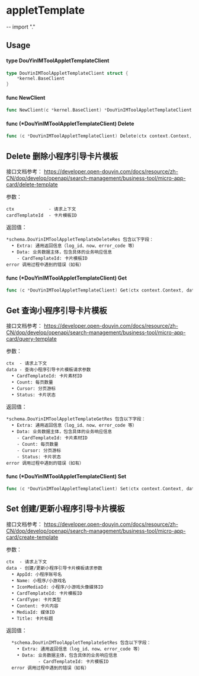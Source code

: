 # appletTemplate
--
    import "."


## Usage

#### type DouYinIMToolAppletTemplateClient

```go
type DouYinIMToolAppletTemplateClient struct {
	*kernel.BaseClient
}
```


#### func  NewClient

```go
func NewClient(c *kernel.BaseClient) *DouYinIMToolAppletTemplateClient
```

#### func (*DouYinIMToolAppletTemplateClient) Delete

```go
func (c *DouYinIMToolAppletTemplateClient) Delete(ctx context.Context, cardTemplateId string) (*schema.DouYinIMToolAppletTemplateDeleteRes, error)
```
## Delete 删除小程序引导卡片模板

接口文档参考：
https://developer.open-douyin.com/docs/resource/zh-CN/dop/develop/openapi/search-management/business-tool/micro-app-card/delete-template

参数：

    ctx             - 请求上下文
    cardTemplateId  - 卡片模板ID

返回值：

    *schema.DouYinIMToolAppletTemplateDeleteRes 包含以下字段：
      • Extra: 通用返回信息（log_id、now、error_code 等）
      • Data: 业务数据主体，包含具体的业务响应信息
        - CardTemplateId: 卡片模板ID
    error 调用过程中遇到的错误（如有）

#### func (*DouYinIMToolAppletTemplateClient) Get

```go
func (c *DouYinIMToolAppletTemplateClient) Get(ctx context.Context, data *schema.DouYinIMToolAppletTemplateGetRes) (*schema.DouYinIMToolAppletTemplateGetRes, error)
```
## Get 查询小程序引导卡片模板

接口文档参考：
https://developer.open-douyin.com/docs/resource/zh-CN/dop/develop/openapi/search-management/business-tool/micro-app-card/query-template

参数：

    ctx  - 请求上下文
    data - 查询小程序引导卡片模板请求参数
      • CardTemplateId: 卡片素材ID
      • Count: 每页数量
      • Cursor: 分页游标
      • Status: 卡片状态

返回值：

    *schema.DouYinIMToolAppletTemplateGetRes 包含以下字段：
      • Extra: 通用返回信息（log_id、now、error_code 等）
      • Data: 业务数据主体，包含具体的业务响应信息
        - CardTemplateId: 卡片素材ID
        - Count: 每页数量
        - Cursor: 分页游标
        - Status: 卡片状态
    error 调用过程中遇到的错误（如有）

#### func (*DouYinIMToolAppletTemplateClient) Set

```go
func (c *DouYinIMToolAppletTemplateClient) Set(ctx context.Context, data *schema.DouYinIMToolAppletTemplateSetReq) (*schema.DouYinIMToolAppletTemplateSetRes, error)
```
## Set 创建/更新小程序引导卡片模板

接口文档参考：
https://developer.open-douyin.com/docs/resource/zh-CN/dop/develop/openapi/search-management/business-tool/micro-app-card/create-template

参数：

    ctx  - 请求上下文
    data - 创建/更新小程序引导卡片模板请求参数
      • AppId: 小程序账号名
      • Name: 小程序/小游戏名
      • IconMediaId: 小程序/小游戏头像媒体ID
      • CardTemplateId: 卡片模板ID
      • CardType: 卡片类型
      • Content: 卡片内容
      • MediaId: 媒体ID
      • Title: 卡片标题

返回值：

      *schema.DouYinIMToolAppletTemplateSetRes 包含以下字段：
        • Extra: 通用返回信息（log_id、now、error_code 等）
        • Data: 业务数据主体，包含具体的业务响应信息
    			- CardTemplateId: 卡片模板ID
      error 调用过程中遇到的错误（如有）
